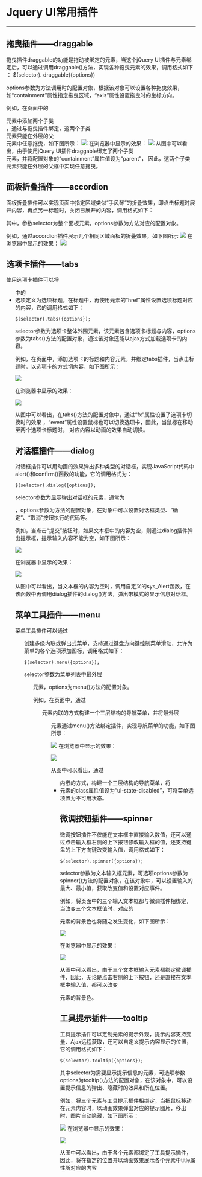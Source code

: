 # Jquery UI常用插件

---

## 拖曳插件——draggable

拖曳插件draggable的功能是拖动被绑定的元素，当这个jQuery UI插件与元素绑定后，可以通过调用draggable()方法，实现各种拖曳元素的效果，调用格式如下
：
$(selector). draggable({options})

options参数为方法调用时的配置对象，根据该对象可以设置各种拖曳效果，如“containment”属性指定拖曳区域，“axis”属性设置拖曳时的坐标方向。

例如，在页面中的<div>元素中添加两个子类<div>，通过与拖曳插件绑定，这两个子类<div>元素只能在外层的父<div>元素中任意拖曳，如下图所示：
![](http://img.mukewang.com/52e4b50c0001545304260177.jpg)
在浏览器中显示的效果：
![](http://img.mukewang.com/52e4b5240001794706620379.jpg)
从图中可以看出，由于使用jQuery UI插件draggable绑定了两个子类<div>元素，并将配置对象的“containment”属性值设为“parent”，
因此，这两个子类<div>元素只能在外层的父框中实现任意拖曳。

## 面板折叠插件——accordion

面板折叠插件可以实现页面中指定区域类似“手风琴”的折叠效果，即点击标题时展开内容，再点另一标题时，关闭已展开的内容，调用格式如下：

    

其中，参数selector为整个面板元素，options参数为方法对应的配置对象。

例如，通过accordion插件展示几个相同区域面板的折叠效果，如下图所示
![](http://img.mukewang.com/52e4bd2c0001e58b03680467.jpg)
在浏览器中显示的效果：
![](http://img.mukewang.com/52e4bd4a0001b4ea06500371.jpg)

## 选项卡插件——tabs

使用选项卡插件可以将<ul>中的<li>选项定义为选项标题，在标题中，再使用<a>元素的“href”属性设置选项标题对应的内容，它的调用格式如下：

    $(selector).tabs({options});

selector参数为选项卡整体外围元素，该元素包含选项卡标题与内容，options参数为tabs()方法的配置对象，通过该对象还能以ajax方式加载选项卡的内容。

例如，在页面中，添加选项卡的标题和内容元素，并绑定tabs插件，当点击标题时，以选项卡的方式切内容，如下图所示：

![](http://img.mukewang.com/52e4bea70001795c04470526.jpg)

在浏览器中显示的效果：

![](http://img.mukewang.com/52e4bec4000174c706760344.jpg)

从图中可以看出，在tabs()方法的配置对象中，通过“fx”属性设置了选项卡切换时的效果
，“event”属性设置鼠标也可以切换选项卡，因此，当鼠标在移动至两个选项卡标题时，
对应内容以动画的效果自动切换。

## 对话框插件——dialog

对话框插件可以用动画的效果弹出多种类型的对话框，实现JavaScript代码中alert()和confirm()函数的功能，它的调用格式为：

    $(selector).dialog({options});

selector参数为显示弹出对话框的元素，通常为<div>，options参数为方法的配置对象，在对象中可以设置对话框类型、“确定”、“取消”按钮执行的代码等。

例如，当点击“提交”按钮时，如果文本框中的内容为空，则通过dialog插件弹出提示框，提示输入内容不能为空，如下图所示：

![](http://img.mukewang.com/52e4c1370001b0e805150562.jpg)

在浏览器中显示的效果：

![](http://img.mukewang.com/52e4c150000111de05350338.jpg)

从图中可以看出，当文本框的内容为空时，调用自定义的sys_Alert函数，在该函数中再调用dialog插件的dialog()方法，弹出带模式的显示信息对话框。

## 菜单工具插件——menu

菜单工具插件可以通过<ul>创建多级内联或弹出式菜单，支持通过键盘方向键控制菜单滑动，允许为菜单的各个选项添加图标，调用格式如下：

    $(selector).menu({options});

selector参数为菜单列表中最外层<ul>元素，options为menu()方法的配置对象。

例如，在页面中，通过<ul>元素内联的方式构建一个三层结构的导航菜单，并将最外层<ul>元素通过menu()方法绑定插件，实现导航菜单的功能，如下图所示：

![](http://img.mukewang.com/52e4c2c10001b1a705160466.jpg)
在浏览器中显示的效果：

![](http://img.mukewang.com/52e4c2dd0001b82505350338.jpg)

从图中可以看出，通过<ul>内嵌的方式，构建一个三层结构的导航菜单，将<li>元素的class属性值设为“ui-state-disabled”，可将菜单选项置为不可用状态。

## 微调按钮插件——spinner

微调按钮插件不仅能在文本框中直接输入数值，还可以通过点击输入框右侧的上下按钮修改输入框的值，还支持键盘的上下方向键改变输入值，调用格式如下：

    $(selector).spinner({options});

selector参数为文本输入框元素，可选项options参数为spinner()方法的配置对象，在该对象中，可以设置输入的最大、最小值，获取改变值和设置对应事件。

例如，将页面中的三个输入文本框都与微调插件相绑定，当改变三个文本框值时，对应的<div>元素的背景色也将随之发生变化，如下图所示：

![](http://img.mukewang.com/52e4c4ad0001d4e007610813.jpg)

在浏览器中显示的效果：

![](http://img.mukewang.com/52e4c4c70001205f05430305.jpg)

从图中可以看出，由于三个文本框输入元素都绑定微调插件，因此，无论是点击右侧的上下按钮，还是直接在文本框中输入值，都可以改变<div>元素的背景色。


## 工具提示插件——tooltip

工具提示插件可以定制元素的提示外观，提示内容支持变量、Ajax远程获取，还可以自定义提示内容显示的位置，它的调用格式如下：

    $(selector).tooltip({options});

其中selector为需要显示提示信息的元素，可选项参数options为tooltip()方法的配置对象，在该对象中，可以设置提示信息的弹出、隐藏时的效果和所在位置。

例如，将三个<a>元素与工具提示插件相绑定，当把鼠标移动在<a>元素内容时，以动画效果弹出对应的提示图片，移出时，图片自动隐藏，如下图所示：

![](http://img.mukewang.com/52e4c6360001f38506900450.jpg)
在浏览器中显示的效果：

![](http://img.mukewang.com/52e4c6530001236e05960553.jpg)

从图中可以看出，由于各个<a>元素都绑定了工具提示插件，因此，将在指定的位置并以动画效果展示各个<a>元素中title属性所对应的内容